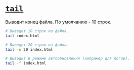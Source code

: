 # [`tail`](../index.md)

Выводит конец файла. По умолчанию - 10 строк.

```bash
# Выведет 10 строк из файла.
tail index.html

# Выведет 20 строк из файла.
tail -n 20 index.html

# Выводит в режиме автообновления (например для логов).
tail -f index.html
```

